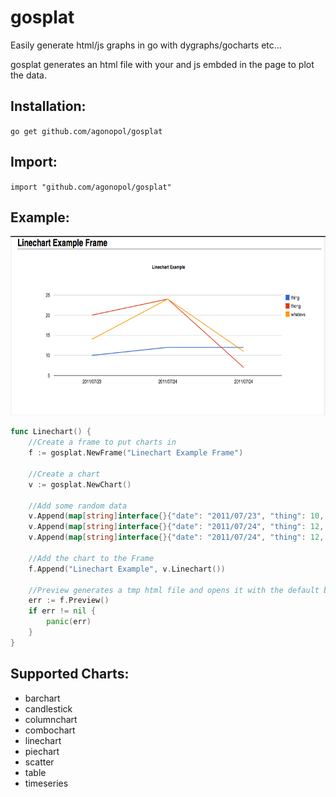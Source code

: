 gosplat
=======

Easily generate html/js graphs in go with dygraphs/gocharts etc...

gosplat generates an html file with your and js embded in the page to plot the data.
## Installation:

`go get github.com/agonopol/gosplat`

## Import:

`import "github.com/agonopol/gosplat"`

## Example:

<img src="https://raw.githubusercontent.com/agonopol/gosplat/master/examples/example.png"  width="673" height="287"/>

```go
func Linechart() {
	//Create a frame to put charts in
	f := gosplat.NewFrame("Linechart Example Frame")
	
	//Create a chart
	v := gosplat.NewChart()
	
	//Add some random data
	v.Append(map[string]interface{}{"date": "2011/07/23", "thing": 10, "thong": 20, "whatevs": 14})
	v.Append(map[string]interface{}{"date": "2011/07/24", "thing": 12, "thong": 24, "whatevs": 24})
	v.Append(map[string]interface{}{"date": "2011/07/24", "thing": 12, "thong": 7, "whatevs": 11})
	
	//Add the chart to the Frame
	f.Append("Linechart Example", v.Linechart())
	
	//Preview generates a tmp html file and opens it with the default browser
	err := f.Preview()
	if err != nil {
		panic(err)
	}
}
```


## Supported Charts:

* barchart
* candlestick
* columnchart
* combochart
* linechart
* piechart
* scatter
* table
* timeseries



